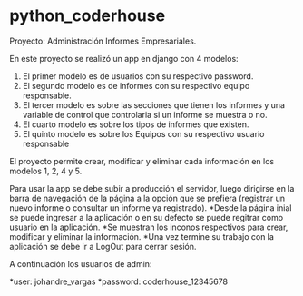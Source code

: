 # python_coderhouse

Proyecto: Administración Informes Empresariales.

En este proyecto se realizó un app en django con 4 modelos:
  1. El primer modelo es de usuarios con su respectivo password.
  2. El segundo modelo es de informes con su respectivo equipo responsable.
  3. El tercer modelo es sobre las secciones que tienen los informes y una variable de control que controlaria si un informe se muestra o no.
  4. El cuarto modelo es sobre los tipos de informes que existen.
  5. El quinto modelo es sobre los Equipos con su respectivo usuario responsable

El proyecto permite crear, modificar y eliminar cada información en los modelos 1, 2, 4 y 5.

Para usar la app se debe subir a producción el servidor, luego dirigirse en la barra de navegación de la página a la opción que se prefiera (registrar un nuevo informe o consultar un informe ya registrado).
*Desde la página inial se puede ingresar a la aplicación o en su defecto se puede regitrar como usuario en la aplicación.
*Se muestran los inconos respectivos para crear, modificar y eliminar la información.
*Una vez termine su trabajo con la aplicación se debe ir a LogOut para cerrar sesión.

A continuación los usuarios de admin:

*user: johandre_vargas
*password: coderhouse_12345678

